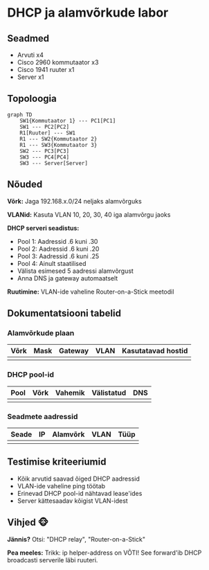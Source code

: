 # DHCP ja alamvõrkude labor

## Seadmed
- Arvuti x4
- Cisco 2960 kommutaator x3
- Cisco 1941 ruuter x1
- Server x1

## Topoloogia
```mermaid
graph TD
    SW1{Kommutaator 1} --- PC1[PC1]
    SW1 --- PC2[PC2]
    R1[Ruuter] --- SW1
    R1 --- SW2{Kommutaator 2}
    R1 --- SW3{Kommutaator 3}
    SW2 --- PC3[PC3]
    SW3 --- PC4[PC4]
    SW3 --- Server[Server]
```

## Nõuded

**Võrk:** Jaga 192.168.x.0/24 neljaks alamvõrguks

**VLANid:** Kasuta VLAN 10, 20, 30, 40 iga alamvõrgu jaoks

**DHCP serveri seadistus:**
- Pool 1: Aadressid .6 kuni .30
- Pool 2: Aadressid .6 kuni .20
- Pool 3: Aadressid .6 kuni .25
- Pool 4: Ainult staatilised
- Välista esimesed 5 aadressi alamvõrgust
- Anna DNS ja gateway automaatselt

**Ruutimine:** VLAN-ide vaheline Router-on-a-Stick meetodil

## Dokumentatsiooni tabelid

### Alamvõrkude plaan
| Võrk | Mask | Gateway | VLAN | Kasutatavad hostid |
|------|------|---------|------|--------------------|
| | | | | |

### DHCP pool-id
| Pool | Võrk | Vahemik | Välistatud | DNS |
|------|------|---------|------------|-----|
| | | | | |

### Seadmete aadressid
| Seade | IP | Alamvõrk | VLAN | Tüüp |
|-------|----|-----------|----- |------|
| | | | | |

## Testimise kriteeriumid
- Kõik arvutid saavad õiged DHCP aadressid
- VLAN-ide vaheline ping töötab
- Erinevad DHCP pool-id nähtavad lease'ides
- Server kättesaadav kõigist VLAN-idest

## Vihjed 🐵

**Jännis?** Otsi: "DHCP relay", "Router-on-a-Stick"

**Pea meeles:**  Trikk:
ip helper-address on VÕTI! See forward'ib DHCP broadcasti serverile läbi ruuteri.